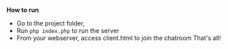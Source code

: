 **How to run**
- Go to the project folder,
- Run `php index.php` to run the server
- From your webserver, access client.html to join the chatroom
That's all!